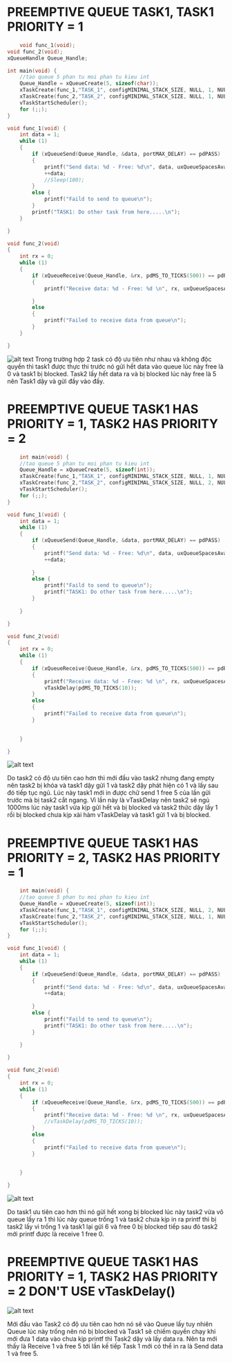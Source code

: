 # PREEMPTIVE QUEUE TASK1, TASK1 PRIORITY = 1
````cpp
    void func_1(void);
void func_2(void);
xQueueHandle Queue_Handle;

int main(void) {
	//tao queue 5 phan tu moi phan tu kieu int
	Queue_Handle = xQueueCreate(5, sizeof(char));
	xTaskCreate(func_1,"TASK_1", configMINIMAL_STACK_SIZE, NULL, 1, NULL);
	xTaskCreate(func_2,"TASK_2", configMINIMAL_STACK_SIZE, NULL, 1, NULL);
	vTaskStartScheduler();
	for (;;);
}

void func_1(void) {
	int data = 1;
	while (1)
	{
		if (xQueueSend(Queue_Handle, &data, portMAX_DELAY) == pdPASS)
		{
			printf("Send data: %d - Free: %d\n", data, uxQueueSpacesAvailable(Queue_Handle));
			++data;
			//Sleep(100);
		}
		else {
			printf("Faild to send to queue\n");
		}
		printf("TASK1: Do other task from here.....\n");
	}

}

void func_2(void)
{
	int rx = 0;
	while (1)
	{
		if (xQueueReceive(Queue_Handle, &rx, pdMS_TO_TICKS(500)) == pdPASS)
		{
			printf("Receive data: %d - Free: %d \n", rx, uxQueueSpacesAvailable(Queue_Handle));

		}
		else
		{
			printf("Failed to receive data from queue\n");
		}
	}

}
````
![alt text](image.png)
Trong trường hợp 2 task có độ ưu tiên như nhau và không độc quyền thì task1 được thực thi trước nó gửi hết data vào queue lúc này free là 0 và task1 bị blocked. Task2 lấy hết data ra và bị blocked lúc này free là 5 nên Task1 dậy và gửi đầy vào đấy.

# PREEMPTIVE QUEUE TASK1 HAS PRIORITY = 1, TASK2 HAS PRIORITY = 2

````cpp
    int main(void) {
	//tao queue 5 phan tu moi phan tu kieu int
	Queue_Handle = xQueueCreate(5, sizeof(int));
	xTaskCreate(func_1,"TASK_1", configMINIMAL_STACK_SIZE, NULL, 1, NULL);
	xTaskCreate(func_2,"TASK_2", configMINIMAL_STACK_SIZE, NULL, 2, NULL);
	vTaskStartScheduler();
	for (;;);
}

void func_1(void) {
	int data = 1;
	while (1)
	{
		if (xQueueSend(Queue_Handle, &data, portMAX_DELAY) == pdPASS)
		{
			printf("Send data: %d - Free: %d\n", data, uxQueueSpacesAvailable(Queue_Handle));
			++data;
			
		}
		else {
			printf("Faild to send to queue\n");
			printf("TASK1: Do other task from here.....\n");
		}
		
	}

}

void func_2(void)
{
	int rx = 0;
	while (1)
	{
		if (xQueueReceive(Queue_Handle, &rx, pdMS_TO_TICKS(500)) == pdPASS)
		{
			printf("Receive data: %d - Free: %d \n", rx, uxQueueSpacesAvailable(Queue_Handle));
			vTaskDelay(pdMS_TO_TICKS(10));
		}
		else
		{
			printf("Failed to receive data from queue\n");
		}

		
	}

}
````  
![alt text](image-1.png)

Do task2 có độ ưu tiên cao hơn thì mới đầu vào task2 nhưng đang empty nên task2 bị khóa và task1 dậy gửi  1 và task2 dậy phát hiện có 1 và lấy sau đó tiếp tục ngủ. Lúc này task1 mới in được chữ send 1 free 5 của lần gửi trước mà bị task2 cắt ngang. Vì lần này là vTaskDelay nên task2 sẽ ngủ 1000ms lúc này task1 vừa kịp gửi hết và bị blocked và task2 thức dậy lấy 1 rồi bị blocked chưa kịp xài hàm vTaskDelay và task1  gửi 1 và bị blocked.

# PREEMPTIVE QUEUE TASK1 HAS PRIORITY = 2, TASK2 HAS PRIORITY = 1

````cpp
    int main(void) {
	//tao queue 5 phan tu moi phan tu kieu int
	Queue_Handle = xQueueCreate(5, sizeof(int));
	xTaskCreate(func_1,"TASK_1", configMINIMAL_STACK_SIZE, NULL, 2, NULL);
	xTaskCreate(func_2,"TASK_2", configMINIMAL_STACK_SIZE, NULL, 1, NULL);
	vTaskStartScheduler();
	for (;;);
}

void func_1(void) {
	int data = 1;
	while (1)
	{
		if (xQueueSend(Queue_Handle, &data, portMAX_DELAY) == pdPASS)
		{
			printf("Send data: %d - Free: %d\n", data, uxQueueSpacesAvailable(Queue_Handle));
			++data;
			
		}
		else {
			printf("Faild to send to queue\n");
			printf("TASK1: Do other task from here.....\n");
		}
		
	}

}

void func_2(void)
{
	int rx = 0;
	while (1)
	{
		if (xQueueReceive(Queue_Handle, &rx, pdMS_TO_TICKS(500)) == pdPASS)
		{
			printf("Receive data: %d - Free: %d \n", rx, uxQueueSpacesAvailable(Queue_Handle));
			//vTaskDelay(pdMS_TO_TICKS(10));
		}
		else
		{
			printf("Failed to receive data from queue\n");
		}

		
	}

}

````

![alt text](image-2.png)

Do task1 ưu tiên cao hơn thì nó gửi hết xong bị blocked lúc này task2 vừa vô queue lấy ra 1 thì lúc này queue trống 1 và task2 chưa kịp in ra printf thì bị task2 lấy vì trống 1 và task1 lại gửi 6 và free 0 bị blocked tiếp  sau đó task2 mới printf được là receive 1 free 0.

# PREEMPTIVE QUEUE TASK1 HAS PRIORITY = 1, TASK2 HAS PRIORITY = 2 DON'T USE vTaskDelay()

![alt text](image-3.png)

Mới đầu vào Task2 có độ ưu tiên cao hơn nó sẽ vào Queue lấy tuy nhiên Queue lúc này trống nên nó bị blocked và Task1 sẽ chiếm quyền chạy khi mới đưa 1 data vào chưa kịp printf thì Task2 dậy và lấy data ra. Nên ta mới thấy là Receive 1 và free 5 tới lần kế tiếp Task 1 mới có thể in ra là Send data 1 và free 5.
